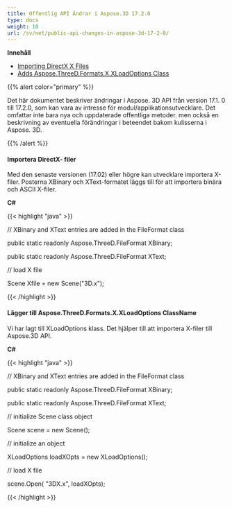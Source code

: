 ```yaml
---
title: Offentlig API Ändrar i Aspose.3D 17.2.0
type: docs
weight: 10
url: /sv/net/public-api-changes-in-aspose-3d-17-2-0/
---
```

**Innehåll**

- [Importing DirectX X Files](#PublicAPIChangesinAspose.3D17.2.0-ImportingDirectXXFiles)
- [Adds Aspose.ThreeD.Formats.X.XLoadOptions Class](#PublicAPIChangesinAspose.3D17.2.0-AddsAspose.ThreeD.Formats.X.XLoadOptionsClass)

{{% alert color="primary" %}} 

Det här dokumentet beskriver ändringar i Aspose. 3D API från version 17.1. 0 till 17.2.0, som kan vara av intresse för modul/applikationsutvecklare. Det omfattar inte bara nya och uppdaterade offentliga metoder. men också en beskrivning av eventuella förändringar i beteendet bakom kulisserna i Aspose. 3D.

{{% /alert %}} 
####  **Importera DirectX- filer**
Med den senaste versionen (17.02) eller högre kan utvecklare importera X-filer. Posterna XBinary och XText-formatet läggs till för att importera binära och ASCII X-filer.

**C#**

{{< highlight "java" >}}

 // XBinary and XText entries are added in the FileFormat class

public static readonly Aspose.ThreeD.FileFormat XBinary;

public static readonly Aspose.ThreeD.FileFormat XText;

// load X file

Scene Xfile = new Scene("3D.x");

{{< /highlight >}}
####  **Lägger till Aspose.ThreeD.Formats.X.XLoadOptions ClassName**
Vi har lagt till XLoadOptions klass. Det hjälper till att importera X-filer till Aspose.3D API.

**C#**

{{< highlight "java" >}}

 // XBinary and XText entries are added in the FileFormat class

public static readonly Aspose.ThreeD.FileFormat XBinary;

public static readonly Aspose.ThreeD.FileFormat XText;

// initialize Scene class object

Scene scene = new Scene();

// initialize an object

XLoadOptions loadXOpts = new XLoadOptions();

// load X file

scene.Open( "3DX.x", loadXOpts);

{{< /highlight >}}
